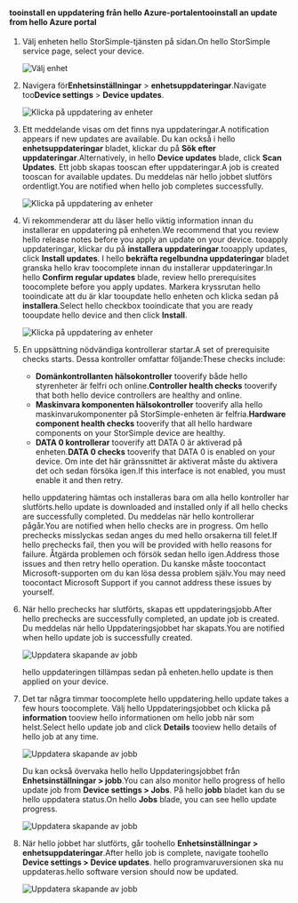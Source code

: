 <!--author=alkohli last changed: 07/07/17-->

#### <a name="tooinstall-an-update-from-hello-azure-portal"></a><span data-ttu-id="d897b-101">tooinstall en uppdatering från hello Azure-portalen</span><span class="sxs-lookup"><span data-stu-id="d897b-101">tooinstall an update from hello Azure portal</span></span>

1. <span data-ttu-id="d897b-102">Välj enheten hello StorSimple-tjänsten på sidan.</span><span class="sxs-lookup"><span data-stu-id="d897b-102">On hello StorSimple service page, select your device.</span></span>

    ![Välj enhet](./media/storsimple-8000-install-update4-via-portal/update1.png)

2. <span data-ttu-id="d897b-104">Navigera för**Enhetsinställningar** > **enhetsuppdateringar**.</span><span class="sxs-lookup"><span data-stu-id="d897b-104">Navigate too**Device settings** > **Device updates**.</span></span>

    ![Klicka på uppdatering av enheter](./media/storsimple-8000-install-update4-via-portal/update2.png)

2. <span data-ttu-id="d897b-106">Ett meddelande visas om det finns nya uppdateringar.</span><span class="sxs-lookup"><span data-stu-id="d897b-106">A notification appears if new updates are available.</span></span> <span data-ttu-id="d897b-107">Du kan också i hello **enhetsuppdateringar** bladet, klickar du på **Sök efter uppdateringar**.</span><span class="sxs-lookup"><span data-stu-id="d897b-107">Alternatively, in hello **Device updates** blade, click **Scan Updates**.</span></span> <span data-ttu-id="d897b-108">Ett jobb skapas tooscan efter uppdateringar.</span><span class="sxs-lookup"><span data-stu-id="d897b-108">A job is created tooscan for available updates.</span></span> <span data-ttu-id="d897b-109">Du meddelas när hello jobbet slutförs ordentligt.</span><span class="sxs-lookup"><span data-stu-id="d897b-109">You are notified when hello job completes successfully.</span></span>

    ![Klicka på uppdatering av enheter](./media/storsimple-8000-install-update4-via-portal/update3.png)

3. <span data-ttu-id="d897b-111">Vi rekommenderar att du läser hello viktig information innan du installerar en uppdatering på enheten.</span><span class="sxs-lookup"><span data-stu-id="d897b-111">We recommend that you review hello release notes before you apply an update on your device.</span></span> <span data-ttu-id="d897b-112">tooapply uppdateringar, klickar du på **installera uppdateringar**.</span><span class="sxs-lookup"><span data-stu-id="d897b-112">tooapply updates, click **Install updates**.</span></span> <span data-ttu-id="d897b-113">I hello **bekräfta regelbundna uppdateringar** bladet granska hello krav toocomplete innan du installerar uppdateringar.</span><span class="sxs-lookup"><span data-stu-id="d897b-113">In hello **Confirm regular updates** blade, review hello prerequisites toocomplete before you apply updates.</span></span> <span data-ttu-id="d897b-114">Markera kryssrutan hello tooindicate att du är klar tooupdate hello enheten och klicka sedan på **installera**.</span><span class="sxs-lookup"><span data-stu-id="d897b-114">Select hello checkbox tooindicate that you are ready tooupdate hello device and then click **Install**.</span></span>

    ![Klicka på uppdatering av enheter](./media/storsimple-8000-install-update4-via-portal/update4.png)

6. <span data-ttu-id="d897b-116">En uppsättning nödvändiga kontrollerar startar.</span><span class="sxs-lookup"><span data-stu-id="d897b-116">A set of prerequisite checks starts.</span></span> <span data-ttu-id="d897b-117">Dessa kontroller omfattar följande:</span><span class="sxs-lookup"><span data-stu-id="d897b-117">These checks include:</span></span>
   
   * <span data-ttu-id="d897b-118">**Domänkontrollanten hälsokontroller** tooverify både hello styrenheter är felfri och online.</span><span class="sxs-lookup"><span data-stu-id="d897b-118">**Controller health checks** tooverify that both hello device controllers are healthy and online.</span></span>
   * <span data-ttu-id="d897b-119">**Maskinvara komponenten hälsokontroller** tooverify alla hello maskinvarukomponenter på StorSimple-enheten är felfria.</span><span class="sxs-lookup"><span data-stu-id="d897b-119">**Hardware component health checks** tooverify that all hello hardware components on your StorSimple device are healthy.</span></span>
   * <span data-ttu-id="d897b-120">**DATA 0 kontrollerar** tooverify att DATA 0 är aktiverad på enheten.</span><span class="sxs-lookup"><span data-stu-id="d897b-120">**DATA 0 checks** tooverify that DATA 0 is enabled on your device.</span></span> <span data-ttu-id="d897b-121">Om inte det här gränssnittet är aktiverat måste du aktivera det och sedan försöka igen.</span><span class="sxs-lookup"><span data-stu-id="d897b-121">If this interface is not enabled, you must enable it and then retry.</span></span>

    <span data-ttu-id="d897b-122">hello uppdatering hämtas och installeras bara om alla hello kontroller har slutförts.</span><span class="sxs-lookup"><span data-stu-id="d897b-122">hello update is downloaded and installed only if all hello checks are successfully completed.</span></span> <span data-ttu-id="d897b-123">Du meddelas när hello kontrollerar pågår.</span><span class="sxs-lookup"><span data-stu-id="d897b-123">You are notified when hello checks are in progress.</span></span> <span data-ttu-id="d897b-124">Om hello prechecks misslyckas sedan anges du med hello orsakerna till felet.</span><span class="sxs-lookup"><span data-stu-id="d897b-124">If hello prechecks fail, then you will be provided with hello reasons for failure.</span></span> <span data-ttu-id="d897b-125">Åtgärda problemen och försök sedan hello igen.</span><span class="sxs-lookup"><span data-stu-id="d897b-125">Address those issues and then retry hello operation.</span></span> <span data-ttu-id="d897b-126">Du kanske måste toocontact Microsoft-supporten om du kan lösa dessa problem själv.</span><span class="sxs-lookup"><span data-stu-id="d897b-126">You may need toocontact Microsoft Support if you cannot address these issues by yourself.</span></span>

7. <span data-ttu-id="d897b-127">När hello prechecks har slutförts, skapas ett uppdateringsjobb.</span><span class="sxs-lookup"><span data-stu-id="d897b-127">After hello prechecks are successfully completed, an update job is created.</span></span> <span data-ttu-id="d897b-128">Du meddelas när hello Uppdateringsjobbet har skapats.</span><span class="sxs-lookup"><span data-stu-id="d897b-128">You are notified when hello update job is successfully created.</span></span>
   
    ![Uppdatera skapande av jobb](./media/storsimple-8000-install-update4-via-portal/update6.png)
   
    <span data-ttu-id="d897b-130">hello uppdateringen tillämpas sedan på enheten.</span><span class="sxs-lookup"><span data-stu-id="d897b-130">hello update is then applied on your device.</span></span>

9. <span data-ttu-id="d897b-131">Det tar några timmar toocomplete hello uppdatering.</span><span class="sxs-lookup"><span data-stu-id="d897b-131">hello update takes a few hours toocomplete.</span></span> <span data-ttu-id="d897b-132">Välj hello Uppdateringsjobbet och klicka på **information** tooview hello informationen om hello jobb när som helst.</span><span class="sxs-lookup"><span data-stu-id="d897b-132">Select hello update job and click **Details** tooview hello details of hello job at any time.</span></span>

    ![Uppdatera skapande av jobb](./media/storsimple-8000-install-update4-via-portal/update8.png)

     <span data-ttu-id="d897b-134">Du kan också övervaka hello hello Uppdateringsjobbet från **Enhetsinställningar > jobb**.</span><span class="sxs-lookup"><span data-stu-id="d897b-134">You can also monitor hello progress of hello update job from **Device settings > Jobs**.</span></span> <span data-ttu-id="d897b-135">På hello **jobb** bladet kan du se hello uppdatera status.</span><span class="sxs-lookup"><span data-stu-id="d897b-135">On hello **Jobs** blade, you can see hello update progress.</span></span>

     ![Uppdatera skapande av jobb](./media/storsimple-8000-install-update4-via-portal/update7.png)

10. <span data-ttu-id="d897b-137">När hello jobbet har slutförts, går toohello **Enhetsinställningar > enhetsuppdateringar**.</span><span class="sxs-lookup"><span data-stu-id="d897b-137">After hello job is complete, navigate toohello **Device settings > Device updates**.</span></span> <span data-ttu-id="d897b-138">hello programvaruversionen ska nu uppdateras.</span><span class="sxs-lookup"><span data-stu-id="d897b-138">hello software version should now be updated.</span></span>

    ![Uppdatera skapande av jobb](./media/storsimple-8000-install-update4-via-portal/update9.png)

